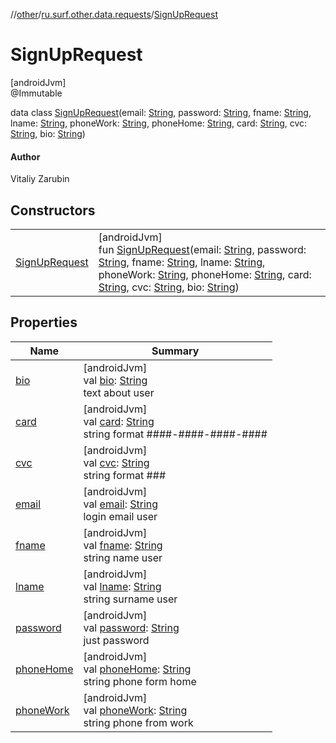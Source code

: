 //[other](../../../index.md)/[ru.surf.other.data.requests](../index.md)/[SignUpRequest](index.md)

# SignUpRequest

[androidJvm]\
@Immutable

data class [SignUpRequest](index.md)(email: [String](https://kotlinlang.org/api/latest/jvm/stdlib/kotlin/-string/index.html), password: [String](https://kotlinlang.org/api/latest/jvm/stdlib/kotlin/-string/index.html), fname: [String](https://kotlinlang.org/api/latest/jvm/stdlib/kotlin/-string/index.html), lname: [String](https://kotlinlang.org/api/latest/jvm/stdlib/kotlin/-string/index.html), phoneWork: [String](https://kotlinlang.org/api/latest/jvm/stdlib/kotlin/-string/index.html), phoneHome: [String](https://kotlinlang.org/api/latest/jvm/stdlib/kotlin/-string/index.html), card: [String](https://kotlinlang.org/api/latest/jvm/stdlib/kotlin/-string/index.html), cvc: [String](https://kotlinlang.org/api/latest/jvm/stdlib/kotlin/-string/index.html), bio: [String](https://kotlinlang.org/api/latest/jvm/stdlib/kotlin/-string/index.html))

#### Author

Vitaliy Zarubin

## Constructors

| | |
|---|---|
| [SignUpRequest](-sign-up-request.md) | [androidJvm]<br>fun [SignUpRequest](-sign-up-request.md)(email: [String](https://kotlinlang.org/api/latest/jvm/stdlib/kotlin/-string/index.html), password: [String](https://kotlinlang.org/api/latest/jvm/stdlib/kotlin/-string/index.html), fname: [String](https://kotlinlang.org/api/latest/jvm/stdlib/kotlin/-string/index.html), lname: [String](https://kotlinlang.org/api/latest/jvm/stdlib/kotlin/-string/index.html), phoneWork: [String](https://kotlinlang.org/api/latest/jvm/stdlib/kotlin/-string/index.html), phoneHome: [String](https://kotlinlang.org/api/latest/jvm/stdlib/kotlin/-string/index.html), card: [String](https://kotlinlang.org/api/latest/jvm/stdlib/kotlin/-string/index.html), cvc: [String](https://kotlinlang.org/api/latest/jvm/stdlib/kotlin/-string/index.html), bio: [String](https://kotlinlang.org/api/latest/jvm/stdlib/kotlin/-string/index.html)) |

## Properties

| Name | Summary |
|---|---|
| [bio](bio.md) | [androidJvm]<br>val [bio](bio.md): [String](https://kotlinlang.org/api/latest/jvm/stdlib/kotlin/-string/index.html)<br>text about user |
| [card](card.md) | [androidJvm]<br>val [card](card.md): [String](https://kotlinlang.org/api/latest/jvm/stdlib/kotlin/-string/index.html)<br>string format ####-####-####-#### |
| [cvc](cvc.md) | [androidJvm]<br>val [cvc](cvc.md): [String](https://kotlinlang.org/api/latest/jvm/stdlib/kotlin/-string/index.html)<br>string format ### |
| [email](email.md) | [androidJvm]<br>val [email](email.md): [String](https://kotlinlang.org/api/latest/jvm/stdlib/kotlin/-string/index.html)<br>login email user |
| [fname](fname.md) | [androidJvm]<br>val [fname](fname.md): [String](https://kotlinlang.org/api/latest/jvm/stdlib/kotlin/-string/index.html)<br>string name user |
| [lname](lname.md) | [androidJvm]<br>val [lname](lname.md): [String](https://kotlinlang.org/api/latest/jvm/stdlib/kotlin/-string/index.html)<br>string surname user |
| [password](password.md) | [androidJvm]<br>val [password](password.md): [String](https://kotlinlang.org/api/latest/jvm/stdlib/kotlin/-string/index.html)<br>just password |
| [phoneHome](phone-home.md) | [androidJvm]<br>val [phoneHome](phone-home.md): [String](https://kotlinlang.org/api/latest/jvm/stdlib/kotlin/-string/index.html)<br>string phone form home |
| [phoneWork](phone-work.md) | [androidJvm]<br>val [phoneWork](phone-work.md): [String](https://kotlinlang.org/api/latest/jvm/stdlib/kotlin/-string/index.html)<br>string phone from work |
